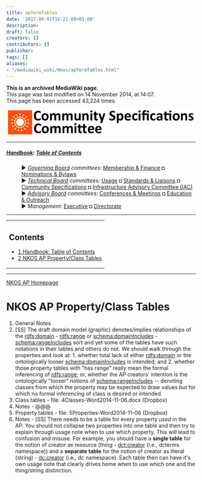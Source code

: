 ```yaml
---
title: apTermTables
date: '2017-09-01T16:21:09+01:00'
description: 
draft: false
creators: []
contributors: []
publisher: 
tags: []
aliases:
- "/mediawiki_wiki/Nkos/apTermTables.html"
---
```


 **This is an archived MediaWiki page.**  
This page was last modified on 14 November 2014, at 14:07.  
This page has been accessed 43,224 times.

[<img alt="Community Specifications Committee logo" src="/mediawiki_wiki/images/Specifications_logo.png" width="500" height="70">](/mediawiki_wiki/images/Specifications_logo.png)

* * *

##### [Handbook](/mediawiki_wiki/DCMI_Handbook "DCMI Handbook"): [Table of Contents](/mediawiki_wiki/DCMI_Handbook/) 
<dl>
<dd> ► <i><a href="/mediawiki_wiki/DCMI_Governing_Board.md" title="DCMI Governing Board">Governing Board</a> committees:</i> <a href="/mediawiki_wiki/DCMI_Governing_Board/finance.md" title="DCMI Governing Board/finance">Membership &amp; Finance</a> ◘ <a href="/mediawiki_wiki/DCMI_Governing_Board/nominations.md" title="DCMI Governing Board/nominations">Nominations &amp; Bylaws</a> 
</dd>
<dd> ► <i><a href="/mediawiki_wiki/DCMI_Technical_Board.md" title="DCMI Technical Board">Technical Board</a> committees:</i> <a href="/mediawiki_wiki/DCMI_Technical_Board/usage.md" title="DCMI Technical Board/usage">Usage</a> ◘ <a href="/mediawiki_wiki/DCMI_Technical_Board/standards.md" title="DCMI Technical Board/standards">Standards &amp; Liaisons</a> ◘ <a href="/mediawiki_wiki/DCMI_Technical_Board/specifications.md" title="DCMI Technical Board/specifications">Community Specifications</a> ◘ <a href="/mediawiki_wiki/DCMI_Technical_Board/infrastructure.md" title="DCMI Technical Board/infrastructure">Infrastructure Advisory Committee (IAC)</a>
</dd>
<dd> ► <i><a href="/mediawiki_wiki/DCMI_Advisory_Board.md" title="DCMI Advisory Board">Advisory Board</a> committees:</i> <a href="/mediawiki_wiki/DCMI_Advisory_Board/meetings.md" title="DCMI Advisory Board/meetings">Conferences &amp; Meetings</a> ◘ <a href="/mediawiki_wiki/DCMI_Advisory_Board/documentation.md" title="DCMI Advisory Board/documentation">Education &amp; Outreach</a>
</dd>
<dd> ► <i>Management:</i> <a href="/mediawiki_wiki/Exec_Committee.md" title="Exec Committee">Executive</a> ◘ <a href="/mediawiki_wiki/Exec_Committee/directorate.md" title="Exec Committee/directorate">Directorate</a>
</dd>
</dl>

* * *

<table id="toc" class="toc">
  <tr>
    <td>
      <div id="toctitle">
        <h2>Contents</h2>
      </div>
      <ul>
        <li class="toclevel-1"><a href="#Handbook:_Table_of_Contents"><span class="tocnumber">1</span> <span class="toctext">Handbook: Table of Contents</span></a></li>
        <li class="toclevel-1 tocsection-1"><a href="#NKOS_AP_Property.2FClass_Tables"><span class="tocnumber">2</span> <span class="toctext">NKOS AP Property/Class Tables</span></a></li>
      </ul>
    </td>
  </tr>
</table>


* * *

[NKOS AP Homepage](/mediawiki_wiki/DCMI_Technical_Board/specifications/nkos)

# NKOS AP Property/Class Tables 

1. General Notes
  1. [SS] The draft domain model (graphic) denotes/implies relationships of the <rdfs:domain> - <rdfs:range> or <schema:domainIncludes> - <schema:rangeIncludes> sort and yet some of the tables have such notations in their tables and others do not. We should walk through the properties and look at:
    1. whether total lack of either <rdfs:domain> or the ontologically looser <schema:domainIncludes> is intended; and 
    2. whether those property tables with "has range" really mean the formal inferencing of <rdfs:range>; or, whether the AP creators' intention is the ontologically "looser" notions of <schema:rangeIncludes> -- denoting classes from which the property may be expected to draw values but for which no formal inferencing of class is desired or intended.
2. Class tables - file: 4Classes-Word2014-11-06.docx (Dropbox)
  1. Notes
    - @@@
3. Property tables - file: 5Properties-Word2014-11-06 (Dropbox)
  1. Notes
    - [SS] There needs to be a table for every property _used_ in the AP. You should not collapse two properties into one table and then try to explain through usage note when to use which property. This will lead to confusion and misuse. For example, you should have a **single table** for the notion of creator as resource (thing - <dct:creator> (i.e., dcterms namespace)) and a **separate table** for the notion of creator as literal (string) - <dc:creator> (i.e., dc namespace). Each table then can have it's own usage note that clearly drives home when to use which one and the thing/string distinction.

